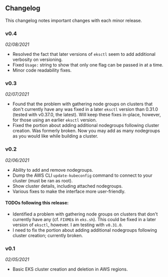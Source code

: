 ## Changelog

This changelog notes important changes with each minor release.

### v0.4

*02/08/2021*

* Resolved the fact that later versions of `eksctl` seem to add additional verbosity on versioning.
* Fixed `Usage:` string to show that only one flag can be passed in at a time.
* Minor code readability fixes.

### v0.3

*02/07/2021*

* Found that the problem with gathering node groups on clusters that don't currently have any was fixed in a later 
  `eksctl` version than 0.31.0 (tested with v0.37.0, the latest). Will keep these fixes in-place, however, for those 
  using an earlier `eksctl` version.
* Fixed the portion about adding additional nodegroups following cluster creation. Was formerly broken. Now you may add as many nodegroups as you would like while building a cluster.

### v0.2

*02/06/2021*

* Ability to add and remove nodegroups.
* Dump the AWS CLI `update-kubeconfig` command to connect to your cluster (must be ran as root).
* Show cluster details, including attached nodegroups.
* Various fixes to make the interface more user-friendly.
  
#### TODOs following this release:
* Identified a problem with gathering node groups on clusters that don't currently have any (cf. `FIXME`s in `eks.sh`). This could be fixed in a later version of `eksctl`, however. I am testing with `v0.31.0`.
* I need to fix the portion about adding additional nodegroups following cluster creation; currently broken.

### v0.1

*02/05/2021*

* Basic EKS cluster creation and deletion in AWS regions.